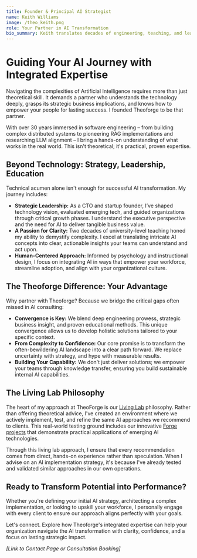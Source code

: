 ```yaml
---
title: Founder & Principal AI Strategist
name: Keith Williams
image: /theo_keith.png
role: Your Partner in AI Transformation
bio_summary: Keith translates decades of engineering, teaching, and leadership into clear, actionable AI strategies that drive real-world results for your organization.
---
```


# Guiding Your AI Journey with Integrated Expertise

Navigating the complexities of Artificial Intelligence requires more than just theoretical skill. It demands a partner who understands the technology deeply, grasps its strategic business implications, and knows how to empower your people for lasting success. I founded Theoforge to be that partner.

With over 30 years immersed in software engineering – from building complex distributed systems to pioneering RAG implementations and researching LLM alignment – I bring a hands-on understanding of what works in the real world. This isn't theoretical; it's practical, proven expertise.

## Beyond Technology: Strategy, Leadership, Education

Technical acumen alone isn't enough for successful AI transformation. My journey includes:

*   **Strategic Leadership:** As a CTO and startup founder, I’ve shaped technology vision, evaluated emerging tech, and guided organizations through critical growth phases. I understand the executive perspective and the need for AI to deliver tangible business value.
*   **A Passion for Clarity:** Two decades of university-level teaching honed my ability to demystify complexity. I excel at translating intricate AI concepts into clear, actionable insights your teams can understand and act upon.
*   **Human-Centered Approach:** Informed by psychology and instructional design, I focus on integrating AI in ways that empower your workforce, streamline adoption, and align with your organizational culture.

## The Theoforge Difference: Your Advantage

Why partner with Theoforge? Because we bridge the critical gaps often missed in AI consulting:

*   **Convergence is Key:** We blend deep engineering prowess, strategic business insight, and proven educational methods. This unique convergence allows us to develop holistic solutions tailored to your specific context.
*   **From Complexity to Confidence:** Our core promise is to transform the often-bewildering AI landscape into a clear path forward. We replace uncertainty with strategy, and hype with measurable results.
*   **Building Your Capability:** We don't just deliver solutions; we empower your teams through knowledge transfer, ensuring you build sustainable internal AI capabilities.

## The Living Lab Philosophy

The heart of my approach at TheoForge is our [Living Lab](/about/livinglab) philosophy. Rather than offering theoretical advice, I've created an environment where we actively implement, test, and refine the same AI approaches we recommend to clients. This real-world testing ground includes our innovative [Forge projects](/forge) that demonstrate practical applications of emerging AI technologies.

Through this living lab approach, I ensure that every recommendation comes from direct, hands-on experience rather than speculation. When I advise on an AI implementation strategy, it's because I've already tested and validated similar approaches in our own operations.

## Ready to Transform Potential into Performance?

Whether you're defining your initial AI strategy, architecting a complex implementation, or looking to upskill your workforce, I personally engage with every client to ensure our approach aligns perfectly with your goals.

Let's connect. Explore how Theoforge's integrated expertise can help your organization navigate the AI transformation with clarity, confidence, and a focus on lasting strategic impact.

_[Link to Contact Page or Consultation Booking]_
